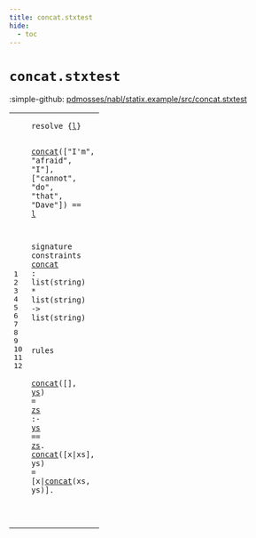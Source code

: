 ```yaml
---
title: concat.stxtest
hide:
  - toc
---
```


# `concat.stxtest`

:simple-github: [pdmosses/nabl/statix.example/src/concat.stxtest]

[pdmosses/nabl/statix.example/src/concat.stxtest]: https://github.com/pdmosses/nabl/blob/master/statix.example/src/concat.stxtest "The source file on GitHub"

<div class="stxtest"><table class="highlighttable"><tbody><tr><td class="linenos"><div class="linenodiv"><pre><span></span>1
2
3
4
5
6
7
8
9
10
11
12
</pre></div></td>
<td class="code"><pre><code><span class="token keyword">resolve</span> {<span class="cons_Var"><a href="#l_83_84" id="l_9_10" title="Referenced at line 3"><span class="token sort_ConstraintId">l</span></a></span>}

  <a href="#concat_114_120" id="concat_15_21" title="Defined at line 7"><span class="token sort_ConstraintId">concat</span></a>([<span class="cons_Str">"I'm"</span>, <span class="cons_Str">"afraid"</span>, <span class="cons_Str">"I"</span>], [<span class="cons_Str">"cannot"</span>, <span class="cons_Str">"do"</span>, <span class="cons_Str">"that"</span>, <span class="cons_Str">"Dave"</span>]) == <span class="cons_Var"><a href="#l_9_10" id="l_83_84" title="Defined at line 1"><span class="token sort_ConstraintId">l</span></a></span>

<span class="token keyword">signature</span>
  <span class="token keyword">constraints</span>
    <a href="#concat_15_21" id="concat_114_120" title="Referenced at line 3, 11, 12, 12"><span class="token sort_ConstraintId">concat</span></a> : <span class="token sort_ConstraintId">list</span>(<span class="token sort_ConstraintId">string</span>) * <span class="token sort_ConstraintId">list</span>(<span class="token sort_ConstraintId">string</span>) -&gt; <span class="token sort_ConstraintId">list</span>(<span class="token sort_ConstraintId">string</span>)

<span class="token keyword">rules</span>

  <a href="#concat_114_120" id="concat_177_183" title="Defined at line 7"><span class="token sort_ConstraintId">concat</span></a>([], <span class="cons_Var"><a href="#ys_200_202" id="ys_188_190" title="Referenced at line 11"><span class="token sort_ConstraintId">ys</span></a></span>) = <span class="cons_Var"><a href="#zs_206_208" id="zs_194_196" title="Referenced at line 11"><span class="token sort_ConstraintId">zs</span></a></span> :- <span class="cons_Var"><a href="#ys_188_190" id="ys_200_202" title="Defined at line 11"><span class="token sort_ConstraintId">ys</span></a></span> == <span class="cons_Var"><a href="#zs_194_196" id="zs_206_208" title="Defined at line 11"><span class="token sort_ConstraintId">zs</span></a></span>.
  <a href="#concat_114_120" id="concat_212_218" title="Defined at line 7"><span class="token sort_ConstraintId">concat</span></a>([<span class="cons_Var">x</span>|<span class="cons_Var">xs</span>], <span class="cons_Var"><span id="ys_227_229" title="Not referenced locally, nor via imports"><span class="token sort_ConstraintId">ys</span></span></span>) = [<span class="cons_Var"><span id="x_234_235" title="Not referenced locally, nor via imports"><span class="token sort_ConstraintId">x</span></span></span>|<a href="#concat_114_120" id="concat_236_242" title="Defined at line 7"><span class="token sort_ConstraintId">concat</span></a>(<span class="cons_Var"><span id="xs_243_245" title="Not referenced locally, nor via imports"><span class="token sort_ConstraintId">xs</span></span></span>, <span class="cons_Var">ys</span>)].

</code></pre></td></tr></tbody></table></div>